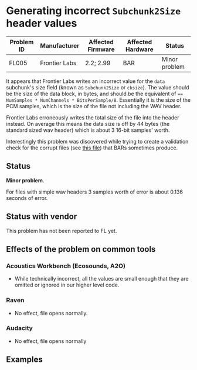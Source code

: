 # Generating incorrect `Subchunk2Size` header values

|Problem ID | Manufacturer | Affected Firmware| Affected Hardware | Status              |
|-----------|--------------|------------------|--------------------|---------------------|
|FL005         |Frontier Labs |    2.2; 2.99           |  BAR |   Minor problem     |

It appears that Frontier Labs writes an incorrect value for the `data` subchunk's
size field (known as `Subchunk2Size` or `cksize`). The value should be the size
of the data block, in bytes, and should be the equivalent of
`== NumSamples * NumChannels * BitsPerSample/8`. Essentially it is the size of
the PCM samples, which is the size of the file not including the WAV header.

Frontier Labs erroneously writes the total size of the file into the header
instead. On average this means the data size is off by 44 bytes (the standard
sized wav header) which is about 3 16-bit samples' worth.

Interestingly this problem was discovered while trying to create a validation
check for the corrupt files (see [this file](./GeneratingCorruptFiles.md)) that BARs sometimes produce.

## Status
**Minor problem**. 

For files with simple wav headers 3 samples worth of error is
about 0.136 seconds of error.

## Status with vendor

This problem has not been reported to FL yet.

## Effects of the problem on common tools
### Acoustics Workbench (Ecosounds, A2O)

-   While technically incorrect, all the values are small enough that they
    are omitted or ignored in our higher level code.
    
### Raven

- No effect, file opens normally.

### Audacity

- No effect, file opens normally

## Examples

